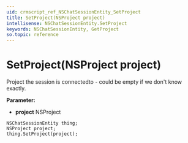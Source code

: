 ```yaml
---
uid: crmscript_ref_NSChatSessionEntity_SetProject
title: SetProject(NSProject project)
intellisense: NSChatSessionEntity.SetProject
keywords: NSChatSessionEntity, GetProject
so.topic: reference
---
```


# SetProject(NSProject project)

Project the session is connectedto - could be empty if we don't know exactly.

**Parameter:** 
 - **project** NSProject

```crmscript
NSChatSessionEntity thing;
NSProject project;
thing.SetProject(project);
```

